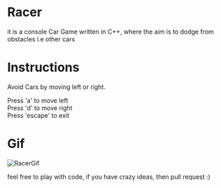 # Racer
it is a console Car Game written in C++, where the aim is to dodge from obstacles i.e other cars

# Instructions
Avoid Cars by moving left or right. 

 Press 'a' to move left\
 Press 'd' to move right\
 Press 'escape' to exit
 
 # Gif
 ![RacerGif](https://user-images.githubusercontent.com/87127577/129470379-94d660f3-3007-442a-b323-5dbd2e67a1fe.gif)
 
 feel free to play with code, if you have crazy ideas, then pull request :)
